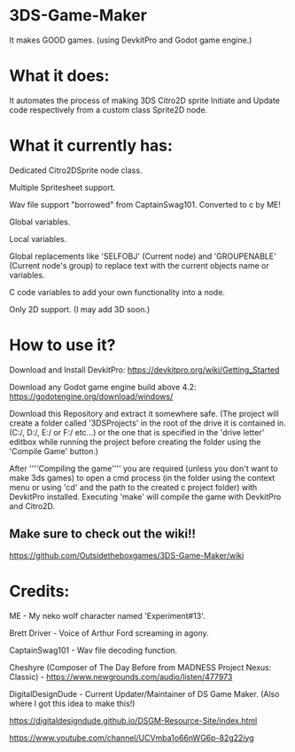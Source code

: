 # 3DS-Game-Maker
It makes GOOD games. (using DevkitPro and Godot game engine.)

# What it does:
It automates the process of making 3DS Citro2D sprite Initiate and Update code respectively from a custom class Sprite2D node.

# What it currently has:

Dedicated Citro2DSprite node class.

Multiple Spritesheet support.

Wav file support "borrowed" from CaptainSwag101. Converted to c by ME!

Global variables.

Local variables.

Global replacements like 'SELFOBJ' (Current node) and 'GROUPENABLE' (Current node's group) to replace text with the current objects name or variables.

C code variables to add your own functionality into a node.

Only 2D support. (I may add 3D soon.)

# How to use it?

Download and Install DevkitPro: https://devkitpro.org/wiki/Getting_Started

Download any Godot game engine build above 4.2: https://godotengine.org/download/windows/

Download this Repository and extract it somewhere safe. (The project will create a folder called '3DSProjects' in the root of the drive it is contained in. (C:/, D:/, E:/ or F:/ etc...) or the one that is specified in the 'drive letter' editbox while running the project before creating the folder using the 'Compile Game' button.)

After ''''Compiling the game'''' you are required (unless you don't want to make 3ds games) to open a cmd process (in the folder using the context menu or using 'cd' and the path to the created c project folder) with DevkitPro installed. Executing 'make' will compile the game with DevkitPro and Citro2D.

## Make sure to check out the wiki!!

https://github.com/Outsidetheboxgames/3DS-Game-Maker/wiki

# Credits:

ME - My neko wolf character named 'Experiment#13'.

Brett Driver - Voice of Arthur Ford screaming in agony.

CaptainSwag101 - Wav file decoding function.

Cheshyre (Composer of The Day Before from MADNESS Project Nexus: Classic) - https://www.newgrounds.com/audio/listen/477973

DigitalDesignDude - Current Updater/Maintainer of DS Game Maker. (Also where I got this idea to make this!)

https://digitaldesigndude.github.io/DSGM-Resource-Site/index.html

https://www.youtube.com/channel/UCVmba1o66nWG6p-82g22iyg
